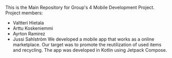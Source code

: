This is the Main Repository for Group's 4 Mobile Development Project. 
Project members:
- Valtteri Hietala
- Arttu Koskeniemmi
- Ayrton Ramirez 
- Jussi Sahlström
We developed a mobile app that works as a online marketplace. Our target was to promote the reutilization of used items and recycling.
The app was developed in  Kotlin using Jetpack Compose.
